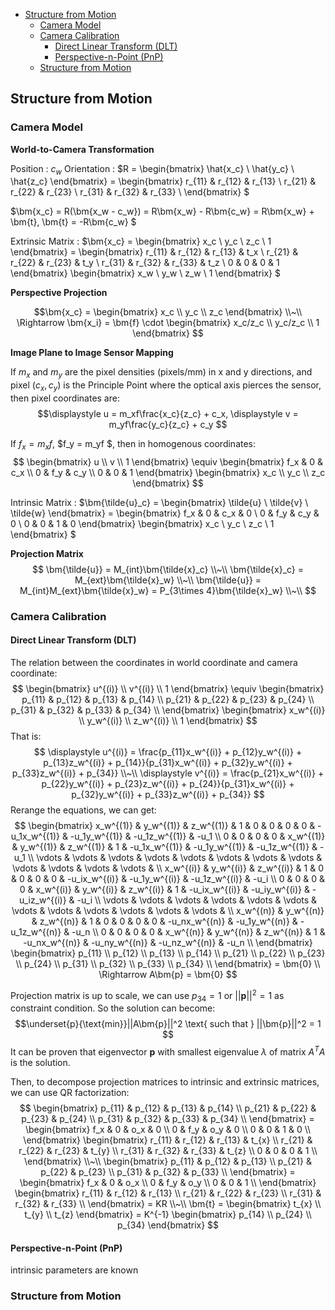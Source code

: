 <!-- TOC -->

- [Structure from Motion](#structure-from-motion)
  - [Camera Model](#camera-model)
  - [Camera Calibration](#camera-calibration)
    - [Direct Linear Transform (DLT)](#direct-linear-transform-dlt)
    - [Perspective-n-Point (PnP)](#perspective-n-point-pnp)
  - [Structure from Motion](#structure-from-motion-1)

<!-- /TOC -->






## Structure from Motion
### Camera Model
**World-to-Camera Transformation**

Position : $c_w$
Orientation : $R = 
\begin{bmatrix} \hat{x_c} \\ \hat{y_c} \\ \hat{z_c} \end{bmatrix} 
= \begin{bmatrix}
  r_{11} & r_{12} & r_{13} \\ 
  r_{21} & r_{22} & r_{23} \\ 
  r_{31} & r_{32} & r_{33} \\ 
\end{bmatrix} $

$\bm{x_c} = R(\bm{x_w - c_w}) = R\bm{x_w} - R\bm{c_w} = R\bm{x_w} + \bm{t}, \bm{t} = -R\bm{c_w} $

Extrinsic Matrix : $\bm{x_c} = 
\begin{bmatrix} x_c \\ y_c \\ z_c \\ 1 \end{bmatrix}
= \begin{bmatrix}
  r_{11} & r_{12} & r_{13} & t_x \\ 
  r_{21} & r_{22} & r_{23} & t_y \\ 
  r_{31} & r_{32} & r_{33} & t_z \\ 
  0 & 0 & 0 & 1
\end{bmatrix}
\begin{bmatrix} x_w \\ y_w \\ z_w \\ 1 \end{bmatrix} $


**Perspective Projection**

$$\bm{x_c} = \begin{bmatrix} x_c \\ y_c \\ z_c \end{bmatrix} \\~\\
\Rightarrow \bm{x_i} = \bm{f} \cdot \begin{bmatrix} x_c/z_c \\ y_c/z_c \\ 1 \end{bmatrix} $$


**Image Plane to Image Sensor Mapping**

If $m_x$ and $m_y$ are the pixel densities (pixels/mm) in x and y directions, and pixel $(c_x, c_y)$ is the Principle Point where the optical axis pierces the sensor, then pixel coordinates are:
$$\displaystyle u = m_xf\frac{x_c}{z_c} + c_x, \displaystyle v = m_yf\frac{y_c}{z_c} + c_y $$

If $f_x = m_xf$, $f_y = m_yf $, then in homogenous coordinates:
$$
\begin{bmatrix} u \\ v \\ 1 \end{bmatrix}
\equiv \begin{bmatrix}
  f_x & 0 & c_x \\ 
  0 & f_y & c_y \\ 
  0 & 0 & 1
\end{bmatrix}
\begin{bmatrix} x_c \\ y_c \\ z_c \end{bmatrix}
$$

Intrinsic Matrix : $\bm{\tilde{u}_c} = 
\begin{bmatrix} \tilde{u} \\ \tilde{v} \\ \tilde{w} \end{bmatrix}
= \begin{bmatrix}
  f_x & 0 & c_x & 0 \\ 
  0 & f_y & c_y & 0 \\ 
  0 & 0 & 1 & 0
\end{bmatrix}
\begin{bmatrix} x_c \\ y_c \\ z_c \\ 1 \end{bmatrix} $

**Projection Matrix**
$$
\bm{\tilde{u}} = M_{int}\bm{\tilde{x}_c} \\~\\
\bm{\tilde{x}_c} = M_{ext}\bm{\tilde{x}_w} \\~\\
\bm{\tilde{u}} = M_{int}M_{ext}\bm{\tilde{x}_w} = P_{3\times 4}\bm{\tilde{x}_w} \\~\\
$$


### Camera Calibration
#### Direct Linear Transform (DLT)
The relation between the coordinates in world coordinate and camera coordinate:
$$
\begin{bmatrix} u^{(i)} \\ v^{(i)} \\ 1 \end{bmatrix}
\equiv \begin{bmatrix}
   p_{11} & p_{12} & p_{13} & p_{14} \\ 
   p_{21} & p_{22} & p_{23} & p_{24} \\ 
   p_{31} & p_{32} & p_{33} & p_{34} \\ 
\end{bmatrix}
\begin{bmatrix} x_w^{(i)} \\ y_w^{(i)} \\ z_w^{(i)} \\ 1 \end{bmatrix}
$$ That is:
$$
\displaystyle u^{(i)} = \frac{p_{11}x_w^{(i)} + p_{12}y_w^{(i)} + p_{13}z_w^{(i)} + p_{14}}{p_{31}x_w^{(i)} + p_{32}y_w^{(i)} + p_{33}z_w^{(i)} + p_{34}}
\\~\\
\displaystyle v^{(i)} = \frac{p_{21}x_w^{(i)} + p_{22}y_w^{(i)} + p_{23}z_w^{(i)} + p_{24}}{p_{31}x_w^{(i)} + p_{32}y_w^{(i)} + p_{33}z_w^{(i)} + p_{34}}
$$ Rerange the equations, we can get:
$$
\begin{bmatrix}
  x_w^{(1)} & y_w^{(1)} & z_w^{(1)} & 1 & 0 & 0 & 0 & 0 & -u_1x_w^{(1)} & -u_1y_w^{(1)} & -u_1z_w^{(1)} & -u_1 \\
  0 & 0 & 0 & 0 & x_w^{(1)} & y_w^{(1)} & z_w^{(1)} & 1 & -u_1x_w^{(1)} & -u_1y_w^{(1)} & -u_1z_w^{(1)} & -u_1 \\
  \vdots & \vdots & \vdots & \vdots & \vdots & \vdots & \vdots & \vdots & \vdots & \vdots & \vdots & \vdots & \\
  x_w^{(i)} & y_w^{(i)} & z_w^{(i)} & 1 & 0 & 0 & 0 & 0 & -u_ix_w^{(i)} & -u_1y_w^{(i)} & -u_1z_w^{(i)} & -u_i \\
  0 & 0 & 0 & 0 & x_w^{(i)} & y_w^{(i)} & z_w^{(i)} & 1 & -u_ix_w^{(i)} & -u_iy_w^{(i)} & -u_iz_w^{(i)} & -u_i \\
  \vdots & \vdots & \vdots & \vdots & \vdots & \vdots & \vdots & \vdots & \vdots & \vdots & \vdots & \vdots & \\
  x_w^{(n)} & y_w^{(n)} & z_w^{(n)} & 1 & 0 & 0 & 0 & 0 & -u_nx_w^{(n)} & -u_1y_w^{(n)} & -u_1z_w^{(n)} & -u_n \\
  0 & 0 & 0 & 0 & x_w^{(n)} & y_w^{(n)} & z_w^{(n)} & 1 & -u_nx_w^{(n)} & -u_ny_w^{(n)} & -u_nz_w^{(n)} & -u_n \\
\end{bmatrix}
\begin{bmatrix}
   p_{11} \\ p_{12} \\ p_{13} \\ p_{14} \\ 
   p_{21} \\ p_{22} \\ p_{23} \\ p_{24} \\ 
   p_{31} \\ p_{32} \\ p_{33} \\ p_{34} \\
\end{bmatrix} = \bm{0} \\
\Rightarrow A\bm{p} = \bm{0}
$$

Projection matrix is up to scale, we can use $p_{34}=1$ or $||\bm{p}||^2 = 1$ as constraint condition.
So the solution can become: 
$$\underset{p}{\text{min}}||A\bm{p}||^2 \text{ such that } ||\bm{p}||^2 = 1 $$ It can be proven that eigenvector $\bm{p}$ with smallest eigenvalue $\lambda$ of matrix $A^TA$ is the solution.

Then, to decompose projection matrices to intrinsic and extrinsic matrices, we can use QR factorization:
$$
\begin{bmatrix}
  p_{11} & p_{12} & p_{13} & p_{14} \\
  p_{21} & p_{22} & p_{23} & p_{24} \\
  p_{31} & p_{32} & p_{33} & p_{34} \\
\end{bmatrix}
= \begin{bmatrix}
  f_x & 0 & o_x & 0 \\
  0 & f_y & o_y & 0 \\
  0 & 0 & 1 & 0 \\
\end{bmatrix}
\begin{bmatrix}
  r_{11} & r_{12} & r_{13} & t_{x} \\
  r_{21} & r_{22} & r_{23} & t_{y} \\
  r_{31} & r_{32} & r_{33} & t_{z} \\
  0 & 0 & 0 & 1 \\
\end{bmatrix}
\\~\\
\begin{bmatrix}
  p_{11} & p_{12} & p_{13} \\
  p_{21} & p_{22} & p_{23} \\
  p_{31} & p_{32} & p_{33} \\
\end{bmatrix}
= \begin{bmatrix}
  f_x & 0 & o_x \\
  0 & f_y & o_y \\
  0 & 0 & 1 \\
\end{bmatrix}
\begin{bmatrix}
  r_{11} & r_{12} & r_{13} \\
  r_{21} & r_{22} & r_{23} \\
  r_{31} & r_{32} & r_{33} \\
\end{bmatrix}
= KR
\\~\\
\bm{t} = \begin{bmatrix} t_{x} \\ t_{y} \\ t_{z} \end{bmatrix}
= K^{-1} \begin{bmatrix} p_{14} \\ p_{24} \\ p_{34} \end{bmatrix} 
$$

#### Perspective-n-Point (PnP)
intrinsic parameters are known


### Structure from Motion




